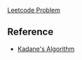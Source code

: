 [Leetcode Problem](https://leetcode.com/problems/maximum-subarray/)

## Reference

- [Kadane's Algorithm](https://dev.to/alisabaj/kadane-s-algorithm-the-maximum-subarray-problem-c31)
